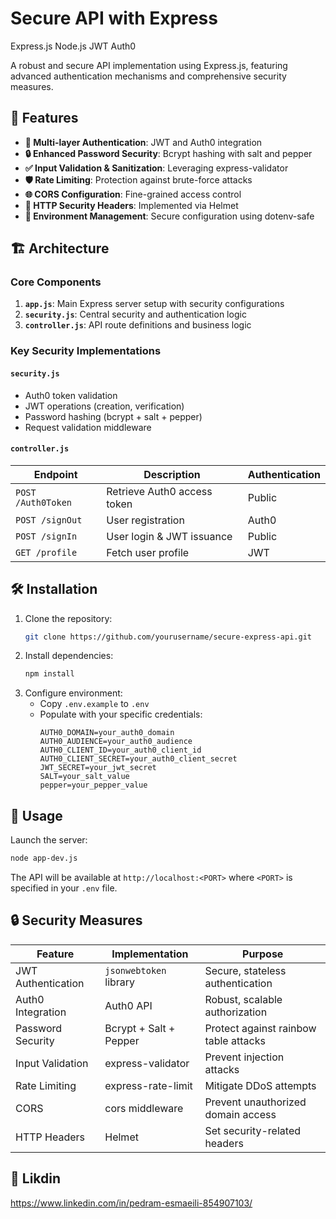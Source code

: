 # Secure API with Express

Express.js
Node.js
JWT
Auth0

A robust and secure API implementation using Express.js, featuring advanced authentication mechanisms and comprehensive security measures.

## 🚀 Features

- **🔐 Multi-layer Authentication**: JWT and Auth0 integration
- **🔒 Enhanced Password Security**: Bcrypt hashing with salt and pepper
- **✅ Input Validation & Sanitization**: Leveraging express-validator
- **🛡️ Rate Limiting**: Protection against brute-force attacks
- **🌐 CORS Configuration**: Fine-grained access control
- **🔑 HTTP Security Headers**: Implemented via Helmet
- **🔧 Environment Management**: Secure configuration using dotenv-safe

## 🏗️ Architecture

### Core Components

1. **`app.js`**: Main Express server setup with security configurations
2. **`security.js`**: Central security and authentication logic
3. **`controller.js`**: API route definitions and business logic

### Key Security Implementations

#### `security.js`

- Auth0 token validation
- JWT operations (creation, verification)
- Password hashing (bcrypt + salt + pepper)
- Request validation middleware

#### `controller.js`

| Endpoint | Description | Authentication |
|----------|-------------|----------------|
| `POST /Auth0Token` | Retrieve Auth0 access token | Public |
| `POST /signOut` | User registration | Auth0 |
| `POST /signIn` | User login & JWT issuance | Public |
| `GET /profile` | Fetch user profile | JWT |

## 🛠️ Installation

1. Clone the repository:
   ```bash
   git clone https://github.com/yourusername/secure-express-api.git
   ```
2. Install dependencies:
   ```bash
   npm install
   ```
3. Configure environment:
   - Copy `.env.example` to `.env`
   - Populate with your specific credentials:
     ```
     AUTH0_DOMAIN=your_auth0_domain
     AUTH0_AUDIENCE=your_auth0_audience
     AUTH0_CLIENT_ID=your_auth0_client_id
     AUTH0_CLIENT_SECRET=your_auth0_client_secret
     JWT_SECRET=your_jwt_secret
     SALT=your_salt_value
     pepper=your_pepper_value
     ```

## 🚀 Usage

Launch the server:

```bash
node app-dev.js
```

The API will be available at `http://localhost:<PORT>` where `<PORT>` is specified in your `.env` file.

## 🔒 Security Measures

| Feature | Implementation | Purpose |
|---------|----------------|---------|
| JWT Authentication | `jsonwebtoken` library | Secure, stateless authentication |
| Auth0 Integration | Auth0 API | Robust, scalable authorization |
| Password Security | Bcrypt + Salt + Pepper | Protect against rainbow table attacks |
| Input Validation | express-validator | Prevent injection attacks |
| Rate Limiting | express-rate-limit | Mitigate DDoS attempts |
| CORS | cors middleware | Prevent unauthorized domain access |
| HTTP Headers | Helmet | Set security-related headers |

## 🤝 Likdin

https://www.linkedin.com/in/pedram-esmaeili-854907103/ 

